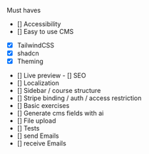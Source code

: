 Must haves

- [] Accessibility
- [] Easy to use CMS

- [x] TailwindCSS
- [x] shadcn
- [x] Theming
- [] Live preview
  - [] SEO
- [] Localization
- [] Sidebar / course structure
- [] Stripe binding / auth / access restriction
- [] Basic exercises
- [] Generate cms fields with ai
- [] File upload
- [] Tests
- [] send Emails
- [] receive Emails
